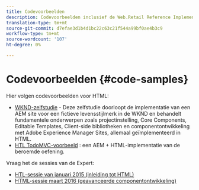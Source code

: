 ```yaml
---
title: Codevoorbeelden
description: Codevoorbeelden inclusief de Web.Retail Reference Implementation
translation-type: tm+mt
source-git-commit: d7efae3d1b4d1bc22c63c21f544a99bf0ae4b3c9
workflow-type: tm+mt
source-wordcount: '107'
ht-degree: 0%

---
```



# Codevoorbeelden {#code-samples}

Hier volgen codevoorbeelden voor HTML:

* [WKND-zelfstudie](https://docs.adobe.com/content/help/en/experience-manager-learn/getting-started-wknd-tutorial-develop/overview.html)  - Deze zelfstudie doorloopt de implementatie van een AEM site voor een fictieve levensstijlmerk in de WKND en behandelt fundamentele onderwerpen zoals projectinstelling, Core Components, Editable Templates, Client-side bibliotheken en componentontwikkeling met Adobe Experience Manager Sites, allemaal geïmplementeerd in HTML.
* [HTL TodoMVC-voorbeeld](https://github.com/Adobe-Marketing-Cloud/aem-sightly-sample-todomvc) : een AEM + HTML-implementatie van de beroemde oefening.

Vraag het de sessies van de Expert:

* [HTL-sessie van januari 2015 (inleiding tot HTML)](http://scottsdigitalcommunity.blogspot.ca/2015/01/upcoming-sessions-of-ask-aem-community.html)
* [HTML-sessie maart 2016 (geavanceerde componentontwikkeling)](http://scottsdigitalcommunity.blogspot.ca/2016/03/ask-aem-community-experts-deep-dive.html)
